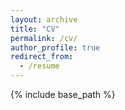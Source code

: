 ```yaml
---
layout: archive
title: "CV"
permalink: /cv/
author_profile: true
redirect_from:
  - /resume
---
```


{% include base_path %}

<object data="/files/CV_Feb2021.pdf#pagemode=none" width="1000" height="1000" type='application/pdf'/>
